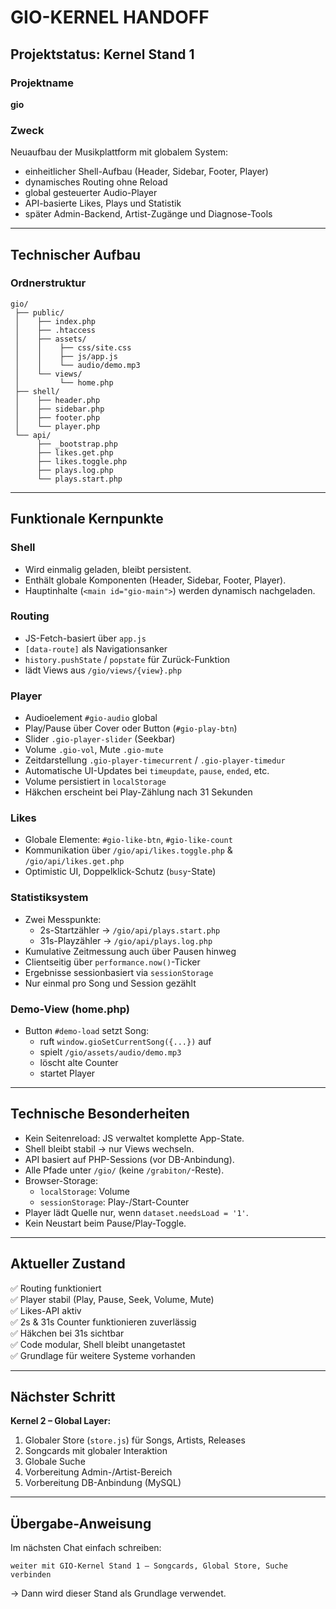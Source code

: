 # GIO-KERNEL HANDOFF

## Projektstatus: Kernel Stand 1

### Projektname
**gio**

### Zweck
Neuaufbau der Musikplattform mit globalem System:
- einheitlicher Shell-Aufbau (Header, Sidebar, Footer, Player)
- dynamisches Routing ohne Reload
- global gesteuerter Audio-Player
- API-basierte Likes, Plays und Statistik
- später Admin-Backend, Artist-Zugänge und Diagnose-Tools

---

## Technischer Aufbau

### Ordnerstruktur
```
gio/
 ├── public/
 │    ├── index.php
 │    ├── .htaccess
 │    ├── assets/
 │    │    ├── css/site.css
 │    │    ├── js/app.js
 │    │    └── audio/demo.mp3
 │    └── views/
 │         └── home.php
 ├── shell/
 │    ├── header.php
 │    ├── sidebar.php
 │    ├── footer.php
 │    └── player.php
 └── api/
      ├── _bootstrap.php
      ├── likes.get.php
      ├── likes.toggle.php
      ├── plays.log.php
      └── plays.start.php
```

---

## Funktionale Kernpunkte

### Shell
- Wird einmalig geladen, bleibt persistent.  
- Enthält globale Komponenten (Header, Sidebar, Footer, Player).  
- Hauptinhalte (`<main id="gio-main">`) werden dynamisch nachgeladen.

### Routing
- JS-Fetch-basiert über `app.js`
- `[data-route]` als Navigationsanker
- `history.pushState` / `popstate` für Zurück-Funktion
- lädt Views aus `/gio/views/{view}.php`

### Player
- Audioelement `#gio-audio` global
- Play/Pause über Cover oder Button (`#gio-play-btn`)
- Slider `.gio-player-slider` (Seekbar)
- Volume `.gio-vol`, Mute `.gio-mute`
- Zeitdarstellung `.gio-player-timecurrent` / `.gio-player-timedur`
- Automatische UI-Updates bei `timeupdate`, `pause`, `ended`, etc.
- Volume persistiert in `localStorage`
- Häkchen erscheint bei Play-Zählung nach 31 Sekunden

### Likes
- Globale Elemente: `#gio-like-btn`, `#gio-like-count`
- Kommunikation über `/gio/api/likes.toggle.php` & `/gio/api/likes.get.php`
- Optimistic UI, Doppelklick-Schutz (`busy`-State)

### Statistiksystem
- Zwei Messpunkte:
  - 2s-Startzähler → `/gio/api/plays.start.php`
  - 31s-Playzähler → `/gio/api/plays.log.php`
- Kumulative Zeitmessung auch über Pausen hinweg
- Clientseitig über `performance.now()`-Ticker
- Ergebnisse sessionbasiert via `sessionStorage`
- Nur einmal pro Song und Session gezählt

### Demo-View (home.php)
- Button `#demo-load` setzt Song:
  - ruft `window.gioSetCurrentSong({...})` auf
  - spielt `/gio/assets/audio/demo.mp3`
  - löscht alte Counter
  - startet Player

---

## Technische Besonderheiten
- Kein Seitenreload: JS verwaltet komplette App-State.
- Shell bleibt stabil → nur Views wechseln.
- API basiert auf PHP-Sessions (vor DB-Anbindung).
- Alle Pfade unter `/gio/` (keine `/grabiton/`-Reste).
- Browser-Storage:  
  - `localStorage`: Volume  
  - `sessionStorage`: Play-/Start-Counter  
- Player lädt Quelle nur, wenn `dataset.needsLoad = '1'`.
- Kein Neustart beim Pause/Play-Toggle.

---

## Aktueller Zustand
✅ Routing funktioniert  
✅ Player stabil (Play, Pause, Seek, Volume, Mute)  
✅ Likes-API aktiv  
✅ 2s & 31s Counter funktionieren zuverlässig  
✅ Häkchen bei 31s sichtbar  
✅ Code modular, Shell bleibt unangetastet  
✅ Grundlage für weitere Systeme vorhanden

---

## Nächster Schritt
**Kernel 2 – Global Layer:**
1. Globaler Store (`store.js`) für Songs, Artists, Releases  
2. Songcards mit globaler Interaktion  
3. Globale Suche  
4. Vorbereitung Admin-/Artist-Bereich  
5. Vorbereitung DB-Anbindung (MySQL)

---

## Übergabe-Anweisung
Im nächsten Chat einfach schreiben:

```
weiter mit GIO-Kernel Stand 1 — Songcards, Global Store, Suche verbinden
```

→ Dann wird dieser Stand als Grundlage verwendet.
